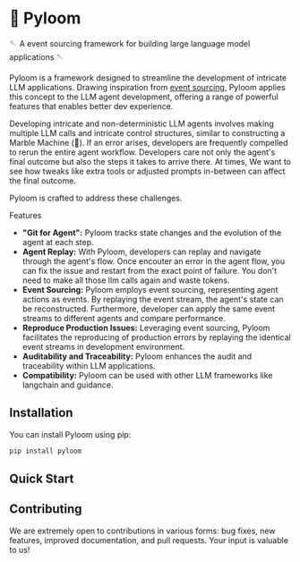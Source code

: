 # 🧶 Pyloom

🪡 A event sourcing framework for building large language model applications 🪡

Pyloom is a framework designed to streamline the development of intricate LLM applications. Drawing inspiration from [event sourcing](https://martinfowler.com/eaaDev/EventSourcing.html), Pyloom applies this concept to the LLM agent development, offering a range of powerful features that enables better dev experience.

Developing intricate and non-deterministic LLM agents involves making multiple LLM calls and intricate control structures, similar to constructing a Marble 
Machine (🔮). If an error arises, developers are frequently compelled to rerun the entire agent workflow. Developers care not only the agent's final outcome but also the steps it takes to arrive there. At times, We want to see how tweaks like extra tools or adjusted prompts in-between can affect the final outcome.

Pyloom is crafted to address these challenges.

Features
- **"Git for Agent":** Pyloom tracks state changes and the evolution of the agent at each step.
- **Agent Replay:** With Pyloom, developers can  replay and navigate through the agent's flow. Once encouter an error in the agent flow, you can fix the issue and restart from the exact point of failure. You don't need to make all those llm calls again and waste tokens.
- **Event Sourcing:** Pyloom employs event sourcing, representing agent actions as events. By replaying the event stream, the agent's state can be reconstructed. Furthermore, developer can apply the same event streams to different agents and compare performance.
- **Reproduce Production Issues:** Leveraging event sourcing, Pyloom facilitates the reproducing of production errors by replaying the identical event streams in development environment.
- **Auditability and Traceability:** Pyloom enhances the audit and traceability within LLM applications.
- **Compatibility:** Pyloom can be used with other LLM frameworks like langchain and guidance.

## Installation
You can install Pyloom using pip:

```python
pip install pyloom
```

## Quick Start


## Contributing
We are extremely open to contributions in various forms: bug fixes, new features, improved documentation, and pull requests. Your input is valuable to us!
